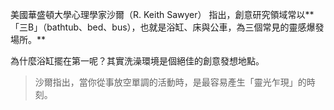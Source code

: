 美國華盛頓大學心理學家沙爾（R. Keith Sawyer） 指出，創意研究領域常以**「三B」（bathtub、bed、bus），也就是浴缸、床與公車，為三個常見的靈感爆發場所。**

為什麼浴缸擺在第一呢？其實洗澡環境是個絕佳的創意發想地點。

> 沙爾指出，當你從事放空單調的活動時，是最容易產生「靈光乍現」的時刻。